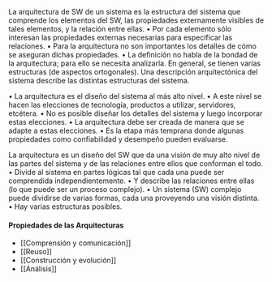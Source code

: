 La arquitectura de SW de un sistema es la estructura del sistema que comprende los elementos del SW, las propiedades externamente visibles de tales elementos, y la relación entre ellas.
• Por cada elemento sólo interesan las propiedades externas necesarias para especificar las relaciones.
• Para la arquitectura no son importantes los detalles de cómo se aseguran dichas
propiedades.
• La definición no habla de la bondad de la arquitectura; para ello se necesita analizarla.
En general, se tienen varias estructuras (de aspectos ortogonales). Una descripción
arquitectónica del sistema describe las distintas estructuras del sistema.

• La arquitectura es el diseño del sistema al más alto nivel.
• A este nivel se hacen las elecciones de tecnología, productos a utilizar, servidores, etcétera.
• No es posible diseñar los detalles del sistema y luego incorporar estas elecciones.
• La arquitectura debe ser creada de manera que se adapte a estas elecciones.
• Es la etapa más temprana donde algunas propiedades como confiabilidad y
desempeño pueden evaluarse.

La arquitectura es un diseño del SW que da una visión de muy alto nivel de las
partes del sistema y de las relaciones entre ellos que conforman el todo.
• Divide al sistema en partes lógicas tal que cada una puede ser comprendida independientemente.
• Y describe las relaciones entre ellas (lo que puede ser un proceso complejo).
• Un sistema (SW) complejo puede dividirse de varias formas, cada una proveyendo una visión distinta.
• Hay varias estructuras posibles.

#### Propiedades de las Arquitecturas
- [[Comprensión y comunicación]]
- [[Reuso]]
- [[Construcción y evolución]]
- [[Análisis]]